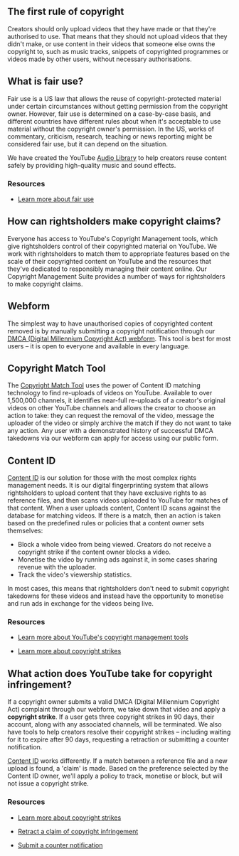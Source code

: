 The first rule of copyright
---------------------------

Creators should only upload videos that they have made or that they're authorised to use. That means that they should not upload videos that they didn't make, or use content in their videos that someone else owns the copyright to, such as music tracks, snippets of copyrighted programmes or videos made by other users, without necessary authorisations.

What is fair use?
-----------------

Fair use is a US law that allows the reuse of copyright-protected material under certain circumstances without getting permission from the copyright owner. However, fair use is determined on a case-by-case basis, and different countries have different rules about when it's acceptable to use material without the copyright owner's permission. In the US, works of commentary, criticism, research, teaching or news reporting might be considered fair use, but it can depend on the situation.

We have created the YouTube [Audio Library](https://support.google.com/youtube/answer/3376882?hl=en-gb) to help creators reuse content safely by providing high-quality music and sound effects.

### Resources

*   [Learn more about fair use](https://support.google.com/youtube/answer/9783148?hl=en)
    

How can rightsholders make copyright claims?
--------------------------------------------

Everyone has access to YouTube's Copyright Management tools, which give rightsholders control of their copyrighted material on YouTube. We work with rightsholders to match them to appropriate features based on the scale of their copyrighted content on YouTube and the resources that they've dedicated to responsibly managing their content online. Our Copyright Management Suite provides a number of ways for rightsholders to make copyright claims.

Webform
-------

The simplest way to have unauthorised copies of copyrighted content removed is by manually submitting a copyright notification through our [DMCA (Digital Millennium Copyright Act) webform](https://www.youtube.com/copyright_complaint_form). This tool is best for most users – it is open to everyone and available in every language.

Copyright Match Tool
--------------------

The [Copyright Match Tool](https://support.google.com/youtube/answer/7648743) uses the power of Content ID matching technology to find re-uploads of videos on YouTube. Available to over 1,500,000 channels, it identifies near-full re-uploads of a creator's original videos on other YouTube channels and allows the creator to choose an action to take: they can request the removal of the video, message the uploader of the video or simply archive the match if they do not want to take any action. Any user with a demonstrated history of successful DMCA takedowns via our webform can apply for access using our public form.

Content ID
----------

[Content ID](https://support.google.com/youtube/answer/2797370) is our solution for those with the most complex rights management needs. It is our digital fingerprinting system that allows rightsholders to upload content that they have exclusive rights to as reference files, and then scans videos uploaded to YouTube for matches of that content. When a user uploads content, Content ID scans against the database for matching videos. If there is a match, then an action is taken based on the predefined rules or policies that a content owner sets themselves:

*   Block a whole video from being viewed. Creators do not receive a copyright strike if the content owner blocks a video.
*   Monetise the video by running ads against it, in some cases sharing revenue with the uploader.
*   Track the video's viewership statistics.

In most cases, this means that rightsholders don't need to submit copyright takedowns for these videos and instead have the opportunity to monetise and run ads in exchange for the videos being live.

### Resources

*   [Learn more about YouTube's copyright management tools](https://support.google.com/youtube/answer/9245819?hl=en&ref_topic=9282364)
    
*   [Learn more about copyright strikes](https://support.google.com/youtube/answer/2814000?hl=en&p=c_strike_basics)
    

What action does YouTube take for copyright infringement?
---------------------------------------------------------

If a copyright owner submits a valid DMCA (Digital Millennium Copyright Act) complaint through our webform, we take down that video and apply a **copyright strike**. If a user gets three copyright strikes in 90 days, their account, along with any associated channels, will be terminated. We also have tools to help creators resolve their copyright strikes – including waiting for it to expire after 90 days, requesting a retraction or submitting a counter notification.

[Content ID](https://support.google.com/youtube/answer/6013276) works differently. If a match between a reference file and a new upload is found, a 'claim' is made. Based on the preference selected by the Content ID owner, we'll apply a policy to track, monetise or block, but will not issue a copyright strike.

### Resources

*   [Learn more about copyright strikes](https://support.google.com/youtube/answer/2814000?hl=en&p=c_strike_basics)
    
*   [Retract a claim of copyright infringement](https://support.google.com/youtube/answer/2807691?hl=en)
    
*   [Submit a counter notification](https://support.google.com/youtube/answer/2807684?hl=en)
